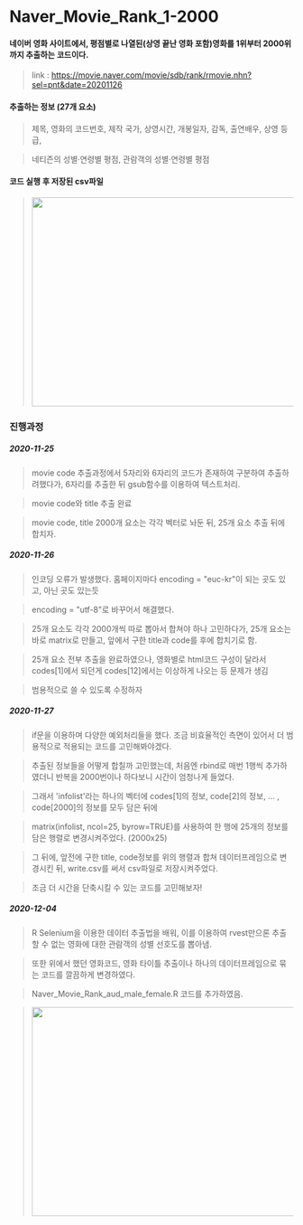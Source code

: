 # Naver_Movie_Rank_1-2000

#### 네이버 영화 사이트에서, 평점별로 나열된(상영 끝난 영화 포함)영화를 1위부터 2000위 까지 추출하는 코드이다.

>link : https://movie.naver.com/movie/sdb/rank/rmovie.nhn?sel=pnt&date=20201126

#### 추출하는 정보 (27개 요소)
>제목, 영화의 코드번호, 제작 국가, 상영시간, 개봉일자, 감독, 출연배우, 상영 등급,

>네티즌의 성별·연령별 평점, 관람객의 성별·연령별 평점

#### 코드 실행 후 저장된 csv파일
><img src="https://user-images.githubusercontent.com/73769046/100460656-e7017b00-310a-11eb-8d27-bd550547bc65.PNG" width="700" height="370">


### 진행과정

##### 2020-11-25

>movie code 추출과정에서 5자리와 6자리의 코드가 존재하여 구분하여 추출하려했다가, 6자리를 추출한 뒤 gsub함수를 이용하여 텍스트처리.

>movie code와 title 추출 완료

>movie code, title 2000개 요소는 각각 벡터로 놔둔 뒤, 25개 요소 추출 뒤에 합치자.

##### 2020-11-26

>인코딩 오류가 발생했다. 홈페이지마다 encoding = "euc-kr"이 되는 곳도 있고, 아닌 곳도 있는듯

>encoding = "utf-8"로 바꾸어서 해결했다.

>25개 요소도 각각 2000개씩 따로 뽑아서 합쳐야 하나 고민하다가, 25개 요소는 바로 matrix로 만들고, 앞에서 구한 title과 code를 후에 합치기로 함.

>25개 요소 전부 추출을 완료하였으나, 영화별로 html코드 구성이 달라서 codes[1]에서 되던게 codes[12]에서는 이상하게 나오는 등 문제가 생김

>범용적으로 쓸 수 있도록 수정하자

##### 2020-11-27

>if문을 이용하며 다양한 예외처리들을 했다. 조금 비효율적인 측면이 있어서 더 범용적으로 적용되는 코드를 고민해봐야겠다.

>추출된 정보들을 어떻게 합칠까 고민했는데, 처음엔 rbind로 매번 1행씩 추가하였더니 반복을 2000번이나 하다보니 시간이 엄청나게 들었다.

>그래서 'infolist'라는 하나의 벡터에 codes[1]의 정보, code[2]의 정보, ... , code[2000]의 정보를 모두 담은 뒤에 

>matrix(infolist, ncol=25, byrow=TRUE)를 사용하여 한 행에 25개의 정보를 담은 행렬로 변경시켜주었다. (2000x25)

>그 뒤에, 앞전에 구한 title, code정보를 위의 행렬과 합쳐 데이터프레임으로 변경시킨 뒤, write.csv를 써서 csv파일로 저장시켜주었다.

>조금 더 시간을 단축시킬 수 있는 코드를 고민해보자!







##### 2020-12-04

> R Selenium을 이용한 데이터 추출법을 배워, 이를 이용하여 rvest만으론 추출할 수 없는 영화에 대한 관람객의 성별 선호도를 뽑아냄.

> 또한 위에서 했던 영화코드, 영화 타이틀 추출이나 하나의 데이터프레임으로 묶는 코드를 깔끔하게 변경하였다.

> Naver_Movie_Rank_aud_male_female.R 코드를 추가하였음.

><img src="https://user-images.githubusercontent.com/73769046/101238072-0ad34b00-3721-11eb-85a4-43ce73cba0d5.JPG" width="700" height="370">
